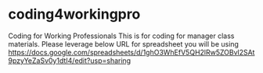 # coding4workingpro
Coding for Working Professionals
This is for coding for manager class materials.
Please leverage below URL for spreadsheet you will be using
https://docs.google.com/spreadsheets/d/1ghO3WhEfV5QH2lRw5ZOBvl2SAt9pzyYeZaSv0y1dtI4/edit?usp=sharing

